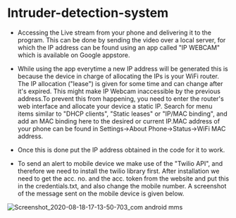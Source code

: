 # Intruder-detection-system
- Accessing the Live stream from your phone and delivering it to the program. This can be done by sending the video over a local server, for which the IP address can be found using an app called "IP WEBCAM" which is available on Google appstore.

- While using the app everytime a new IP address will be generated this is because the device in charge of allocating the IPs is your WiFi router. The IP allocation ("lease") is given for some time and can change after it's expired. This might make IP Webcam inaccessible by the previous address.To prevent this from happening, you need to enter the router's web interface and allocate your device a static IP. Search for menu items similar to "DHCP clients", "Static leases" or "IP/MAC binding", and add an MAC binding here to the desired or current IP.MAC address of your phone can be found in Settings->About Phone->Status->WiFi MAC address.

- Once this is done put the IP address obtained in the code for it to work.

- To send an alert to mobile device we make use of the "Twilio API", and therefore we need to install the twilio library first. After installation we need to get the acc. no. and the acc. token from the website and put this in the credentials.txt, and also change the mobile number. A screenshot of the message sent on the mobile device is given below.

![Screenshot_2020-08-18-17-13-50-703_com android mms](https://user-images.githubusercontent.com/60837429/90511862-ca07f400-e17a-11ea-9cd4-94be39b5fe71.jpg)
